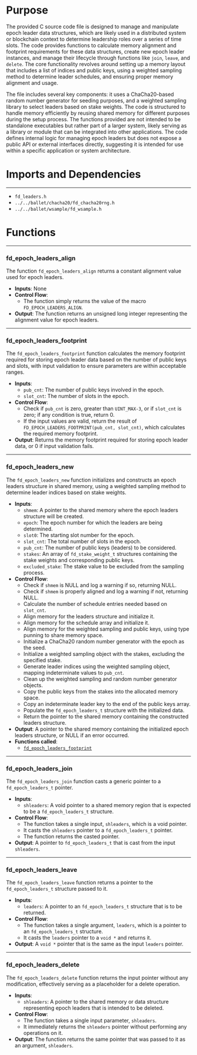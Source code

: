 # Purpose
The provided C source code file is designed to manage and manipulate epoch leader data structures, which are likely used in a distributed system or blockchain context to determine leadership roles over a series of time slots. The code provides functions to calculate memory alignment and footprint requirements for these data structures, create new epoch leader instances, and manage their lifecycle through functions like `join`, `leave`, and `delete`. The core functionality revolves around setting up a memory layout that includes a list of indices and public keys, using a weighted sampling method to determine leader schedules, and ensuring proper memory alignment and usage.

The file includes several key components: it uses a ChaCha20-based random number generator for seeding purposes, and a weighted sampling library to select leaders based on stake weights. The code is structured to handle memory efficiently by reusing shared memory for different purposes during the setup process. The functions provided are not intended to be standalone executables but rather part of a larger system, likely serving as a library or module that can be integrated into other applications. The code defines internal logic for managing epoch leaders but does not expose a public API or external interfaces directly, suggesting it is intended for use within a specific application or system architecture.
# Imports and Dependencies

---
- `fd_leaders.h`
- `../../ballet/chacha20/fd_chacha20rng.h`
- `../../ballet/wsample/fd_wsample.h`


# Functions

---
### fd\_epoch\_leaders\_align<!-- {{#callable:fd_epoch_leaders_align}} -->
The function `fd_epoch_leaders_align` returns a constant alignment value used for epoch leaders.
- **Inputs**: None
- **Control Flow**:
    - The function simply returns the value of the macro `FD_EPOCH_LEADERS_ALIGN`.
- **Output**: The function returns an unsigned long integer representing the alignment value for epoch leaders.


---
### fd\_epoch\_leaders\_footprint<!-- {{#callable:fd_epoch_leaders_footprint}} -->
The `fd_epoch_leaders_footprint` function calculates the memory footprint required for storing epoch leader data based on the number of public keys and slots, with input validation to ensure parameters are within acceptable ranges.
- **Inputs**:
    - `pub_cnt`: The number of public keys involved in the epoch.
    - `slot_cnt`: The number of slots in the epoch.
- **Control Flow**:
    - Check if `pub_cnt` is zero, greater than `UINT_MAX-3`, or if `slot_cnt` is zero; if any condition is true, return 0.
    - If the input values are valid, return the result of `FD_EPOCH_LEADERS_FOOTPRINT(pub_cnt, slot_cnt)`, which calculates the required memory footprint.
- **Output**: Returns the memory footprint required for storing epoch leader data, or 0 if input validation fails.


---
### fd\_epoch\_leaders\_new<!-- {{#callable:fd_epoch_leaders_new}} -->
The `fd_epoch_leaders_new` function initializes and constructs an epoch leaders structure in shared memory, using a weighted sampling method to determine leader indices based on stake weights.
- **Inputs**:
    - `shmem`: A pointer to the shared memory where the epoch leaders structure will be created.
    - `epoch`: The epoch number for which the leaders are being determined.
    - `slot0`: The starting slot number for the epoch.
    - `slot_cnt`: The total number of slots in the epoch.
    - `pub_cnt`: The number of public keys (leaders) to be considered.
    - `stakes`: An array of `fd_stake_weight_t` structures containing the stake weights and corresponding public keys.
    - `excluded_stake`: The stake value to be excluded from the sampling process.
- **Control Flow**:
    - Check if `shmem` is NULL and log a warning if so, returning NULL.
    - Check if `shmem` is properly aligned and log a warning if not, returning NULL.
    - Calculate the number of schedule entries needed based on `slot_cnt`.
    - Align memory for the leaders structure and initialize it.
    - Align memory for the schedule array and initialize it.
    - Align memory for the weighted sampling and public keys, using type punning to share memory space.
    - Initialize a ChaCha20 random number generator with the epoch as the seed.
    - Initialize a weighted sampling object with the stakes, excluding the specified stake.
    - Generate leader indices using the weighted sampling object, mapping indeterminate values to `pub_cnt`.
    - Clean up the weighted sampling and random number generator objects.
    - Copy the public keys from the stakes into the allocated memory space.
    - Copy an indeterminate leader key to the end of the public keys array.
    - Populate the `fd_epoch_leaders_t` structure with the initialized data.
    - Return the pointer to the shared memory containing the constructed leaders structure.
- **Output**: A pointer to the shared memory containing the initialized epoch leaders structure, or NULL if an error occurred.
- **Functions called**:
    - [`fd_epoch_leaders_footprint`](#fd_epoch_leaders_footprint)


---
### fd\_epoch\_leaders\_join<!-- {{#callable:fd_epoch_leaders_join}} -->
The `fd_epoch_leaders_join` function casts a generic pointer to a `fd_epoch_leaders_t` pointer.
- **Inputs**:
    - `shleaders`: A void pointer to a shared memory region that is expected to be a `fd_epoch_leaders_t` structure.
- **Control Flow**:
    - The function takes a single input, `shleaders`, which is a void pointer.
    - It casts the `shleaders` pointer to a `fd_epoch_leaders_t` pointer.
    - The function returns the casted pointer.
- **Output**: A pointer to `fd_epoch_leaders_t` that is cast from the input `shleaders`.


---
### fd\_epoch\_leaders\_leave<!-- {{#callable:fd_epoch_leaders_leave}} -->
The `fd_epoch_leaders_leave` function returns a pointer to the `fd_epoch_leaders_t` structure passed to it.
- **Inputs**:
    - `leaders`: A pointer to an `fd_epoch_leaders_t` structure that is to be returned.
- **Control Flow**:
    - The function takes a single argument, `leaders`, which is a pointer to an `fd_epoch_leaders_t` structure.
    - It casts the `leaders` pointer to a `void *` and returns it.
- **Output**: A `void *` pointer that is the same as the input `leaders` pointer.


---
### fd\_epoch\_leaders\_delete<!-- {{#callable:fd_epoch_leaders_delete}} -->
The `fd_epoch_leaders_delete` function returns the input pointer without any modification, effectively serving as a placeholder for a delete operation.
- **Inputs**:
    - `shleaders`: A pointer to the shared memory or data structure representing epoch leaders that is intended to be deleted.
- **Control Flow**:
    - The function takes a single input parameter, `shleaders`.
    - It immediately returns the `shleaders` pointer without performing any operations on it.
- **Output**: The function returns the same pointer that was passed to it as an argument, `shleaders`.


